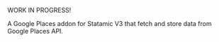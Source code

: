 WORK IN PROGRESS!

A Google Places addon for Statamic V3 that fetch and store data from Google Places API.
